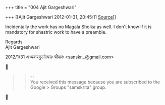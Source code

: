 +++
title = "004 Ajit Gargeshwari"

+++
[[Ajit Gargeshwari	2012-01-31, 20:45:11 [Source](https://groups.google.com/g/samskrita/c/bvMYyTxi9lY)]]



Incidentally the work has no Magala Sholka as well. I don't know if it is mandatory for shastric work to have a preamble.  
  
Regards  
Ajit Gargeshwari  
  

2012/1/31 अभ्यंकरकुलोत्पन्नः श्रीपादः \<[sanskr...@gmail.com]()\>  



> 
> > 
> > --  
> You received this message because you are subscribed to the Google > Groups "samskrita" group.  
> > 
> > 



